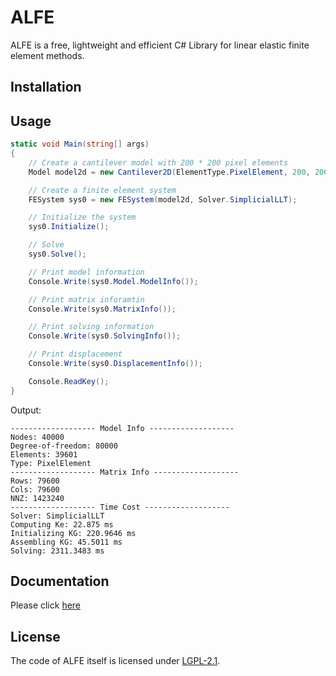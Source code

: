 # ALFE
ALFE is a free, lightweight and efficient C# Library for linear elastic finite element methods.

## Installation

## Usage

``` C#
static void Main(string[] args)
{
    // Create a cantilever model with 200 * 200 pixel elements
    Model model2d = new Cantilever2D(ElementType.PixelElement, 200, 200).Model;

    // Create a finite element system
    FESystem sys0 = new FESystem(model2d, Solver.SimplicialLLT);

    // Initialize the system
    sys0.Initialize();

    // Solve
    sys0.Solve();

    // Print model information
    Console.Write(sys0.Model.ModelInfo());

    // Print matrix inforamtin
    Console.Write(sys0.MatrixInfo());

    // Print solving information
    Console.Write(sys0.SolvingInfo());

    // Print displacement
    Console.Write(sys0.DisplacementInfo());

    Console.ReadKey();
}
```

Output:
```
------------------- Model Info -------------------
Nodes: 40000
Degree-of-freedom: 80000
Elements: 39601
Type: PixelElement
------------------- Matrix Info -------------------
Rows: 79600
Cols: 79600
NNZ: 1423240
------------------- Time Cost -------------------
Solver: SimplicialLLT
Computing Ke: 22.875 ms
Initializing KG: 220.9646 ms
Assembling KG: 45.5011 ms
Solving: 2311.3483 ms
```

## Documentation
Please click [here](https://albertlidesign.gitbook.io/alfe/)
## License
The code of ALFE itself is licensed under [LGPL-2.1](https://github.com/AlbertLiDesign/ALFE/blob/master/LICENSE).